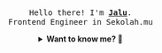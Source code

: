 <p align="center">
  <br />
  <samp>
    Hello there! I'm
    <b
      ><a
        rel="nofollow noopener noreferrer"
        target="_blank"
        href="https://jaluwibowo.id"
        >Jalu</a
      ></b
    >. <br />Frontend Engineer in Sekolah.mu<br />
  </samp>
</p>

<details align="center">
  <summary>
    <b>Want to know me? 🤔</b>
  </summary>
  <samp>
  <b><h2 style="color:#228B22"> 👇 L E T ' S &nbsp; G O 👇 </h2></b>

  <a
    style="display: flex; align-items: center; color:#228B22;"
    rel="nofollow noopener noreferrer"
    target="_blank"
    href="https://www.linkedin.com/in/jaluwibowoaji/">
    <img src="https://raw.githubusercontent.com/jarooda/jarooda/main/assets/line-md--linkedin.svg" alt="linkedin logo">
    <span>Jalu Wibowo Aji</span>
  </a>

  <a
    style="display: flex; align-items: center; color:#228B22;"
    rel="nofollow noopener noreferrer"
    target="_blank"
    href="https://x.com/jaluwibowoaji">
    <img src="https://raw.githubusercontent.com/jarooda/jarooda/main/assets/line-md--twitter-x-alt.svg" alt="x logo">
    <span>@jaluwibowo</span>
  </a>

  <a
  style="display: flex; align-items: flex-end; color:#228B22;"
  rel="nofollow noopener noreferrer"
  target="_blank"
  href="https://www.jaluwibowo.id/#contactme">
    <img src="https://raw.githubusercontent.com/jarooda/jarooda/main/assets/line-md--email.svg" alt="email logo">
    <span>me@jaluwibowo.id</span>
  </a>
  </samp>
</details>

<!--START_SECTION:activity-->
